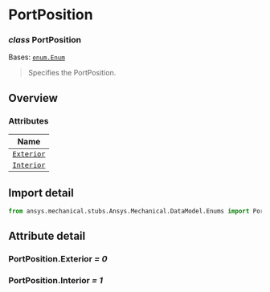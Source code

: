 # PortPosition

<a id="PortPosition"></a>

### *class* PortPosition

Bases: [`enum.Enum`](https://docs.python.org/3/library/enum.html#enum.Enum)

> Specifies the PortPosition.

> <!-- !! processed by numpydoc !! -->

<a id="overview"></a>

## Overview

### Attributes

| Name |
| ---------------------------------------- |
| [`Exterior`](#PortPosition.Exterior) |
| [`Interior`](#PortPosition.Interior) |

<a id="import-detail"></a>

## Import detail

```python
from ansys.mechanical.stubs.Ansys.Mechanical.DataModel.Enums import PortPosition
```

<a id="attribute-detail"></a>

## Attribute detail

<a id="PortPosition.Exterior"></a>

### PortPosition.Exterior *= 0*

<a id="PortPosition.Interior"></a>

### PortPosition.Interior *= 1*
